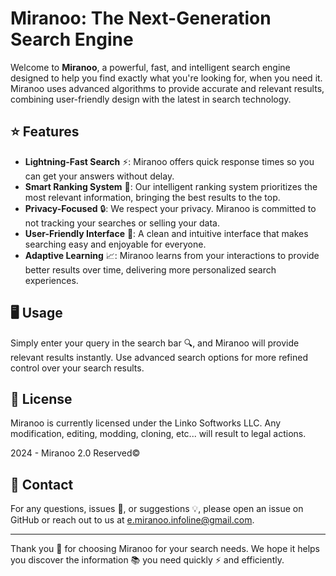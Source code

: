 # Miranoo: The Next-Generation Search Engine

Welcome to **Miranoo**, a powerful, fast, and intelligent search engine designed to help you find exactly what you're looking for, when you need it. Miranoo uses advanced algorithms to provide accurate and relevant results, combining user-friendly design with the latest in search technology.

## ⭐ Features
- **Lightning-Fast Search** ⚡: Miranoo offers quick response times so you can get your answers without delay.
- **Smart Ranking System** 🧠: Our intelligent ranking system prioritizes the most relevant information, bringing the best results to the top.
- **Privacy-Focused** 🔒: We respect your privacy. Miranoo is committed to not tracking your searches or selling your data.
- **User-Friendly Interface** 👥: A clean and intuitive interface that makes searching easy and enjoyable for everyone.
- **Adaptive Learning** 📈: Miranoo learns from your interactions to provide better results over time, delivering more personalized search experiences.

## 🖥️ Usage
Simply enter your query in the search bar 🔍, and Miranoo will provide relevant results instantly. Use advanced search options for more refined control over your search results.

## 📜 License
Miranoo is currently licensed under the Linko Softworks LLC. Any modification, editing, modding, cloning, etc... will result to legal actions.

2024 - Miranoo 2.0 Reserved©

## 📧 Contact
For any questions, issues 🐛, or suggestions 💡, please open an issue on GitHub or reach out to us at [e.miranoo.infoline@gmail.com](mailto:e.miranoo.infoline@gmail.com).

---

Thank you 🙏 for choosing Miranoo for your search needs. We hope it helps you discover the information 📚 you need quickly ⚡ and efficiently.
